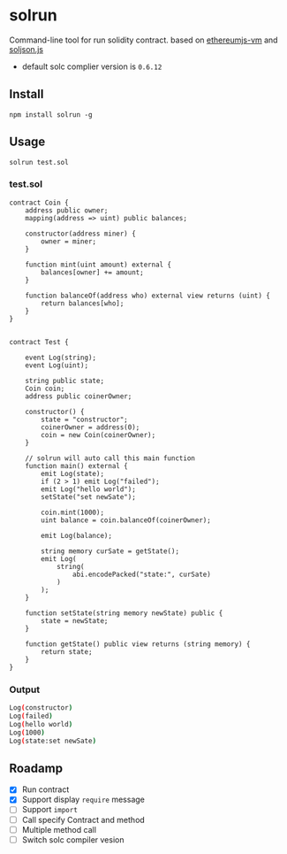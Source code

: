 # solrun
Command-line tool for run solidity contract. based on [ethereumjs-vm](https://www.npmjs.com/package/ethereumjs-vm) and [soljson.js](https://github.com/ethereum/solc-bin)

- default solc complier version is `0.6.12`  

## Install
``` shell
npm install solrun -g
```

## Usage
``` shell
solrun test.sol
```

### test.sol
``` solidity
contract Coin {
    address public owner;
    mapping(address => uint) public balances;

    constructor(address miner) {
        owner = miner;
    }

    function mint(uint amount) external {
        balances[owner] += amount;
    }

    function balanceOf(address who) external view returns (uint) {
        return balances[who];
    }
}


contract Test {

    event Log(string);
    event Log(uint);

    string public state;
    Coin coin;
    address public coinerOwner;

    constructor() {
        state = "constructor";
        coinerOwner = address(0);
        coin = new Coin(coinerOwner);
    }

    // solrun will auto call this main function 
    function main() external {
        emit Log(state);
        if (2 > 1) emit Log("failed");
        emit Log("hello world");
        setState("set newSate");

        coin.mint(1000);
        uint balance = coin.balanceOf(coinerOwner);

        emit Log(balance);

        string memory curSate = getState();
        emit Log(
            string(
                abi.encodePacked("state:", curSate)
            )
        );
    }

    function setState(string memory newState) public {
        state = newState;
    }

    function getState() public view returns (string memory) {
        return state;
    }
}
```


### Output
``` bash
Log(constructor)
Log(failed)
Log(hello world)
Log(1000)
Log(state:set newSate)
```

## Roadamp
- [x] Run contract  
- [x] Support display `require` message
- [ ] Support `import`  
- [ ] Call specify Contract and method
- [ ] Multiple method call
- [ ] Switch solc compiler vesion